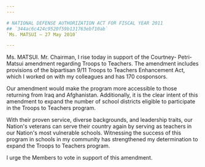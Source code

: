 ```yaml
---
---

# NATIONAL DEFENSE AUTHORIZATION ACT FOR FISCAL YEAR 2011
## `344ac6c424c9520f59b131763ebf10ab`
`Ms. MATSUI — 27 May 2010`

---
```



Ms. MATSUI. Mr. Chairman, I rise today in support of the Courtney-
Petri-Matsui amendment regarding Troops to Teachers. The amendment 
includes provisions of the bipartisan 9/11 Troops to Teachers 
Enhancement Act, which I worked on with my colleagues and has 170 
cosponsors.

Our amendment would make the program more accessible to those 
returning from Iraq and Afghanistan. Additionally, it is the clear 
intent of this amendment to expand the number of school districts 
eligible to participate in the Troops to Teachers program.

With their proven service, diverse backgrounds, and leadership 
traits, our Nation's veterans can serve their country again by serving 
as teachers in our Nation's most vulnerable schools. Witnessing the 
success of this program in schools in my community has strengthened my 
determination to expand the Troops to Teachers program.

I urge the Members to vote in support of this amendment.